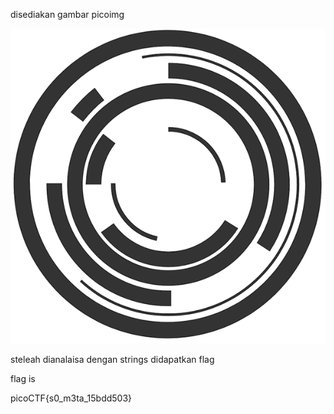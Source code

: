 disediakan gambar picoimg

![alt](./pico_img.png)

steleah dianalaisa dengan strings didapatkan  flag

flag is

picoCTF{s0_m3ta_15bdd503}
